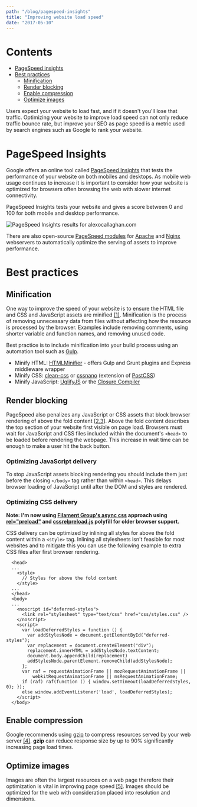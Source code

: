 ```yaml
---
path: "/blog/pagespeed-insights"
title: "Improving website load speed"
date: "2017-05-10"
---
```


# Contents

- [PageSpeed insights](/#pagespeed-insights)
- [Best practices](/#best-practices)
  - [Minification](/#minfication)
  - [Render blocking](/#render-blocking)
  - [Enable compression](/#enable-compression)
  - [Optimize images](/#optimize-images)

Users expect your website to load fast, and if it doesn't you'll lose that traffic. Optimizing your website to improve load speed can not only reduce traffic bounce rate, but improve your SEO as page speed is a metric used by search engines such as Google to rank your website.

# PageSpeed Insights

Google offers an online tool called [PageSpeed Insights](https://developers.google.com/speed/pagespeed/insights/) that tests the performance of your website on both mobiles and desktops. As mobile web usage continues to increase it is important to consider how your website is optimized for browsers often browsing the web with slower internet connectivity.

PageSpeed Insights tests your website and gives a score between 0 and 100 for both mobile and desktop performance.

![PageSpeed Insights results for alexocallaghan.com](/img/pagespeed-insights-results-desktop.png)

There are also open-source [PageSpeed modules](https://developers.google.com/speed/pagespeed/module/) for [Apache](https://www.apache.org/) and [Nginx](https://www.nginx.com/resources/wiki/) webservers to automatically optimize the serving of assets to improve performance.

# Best practices

## Minification

One way to improve the speed of your website is to ensure the HTML file and CSS and JavaScript assets are minified [\[1\]](https://developers.google.com/speed/docs/insights/MinifyResources). Minification is the process of removing unnecessary data from files without affecting how the resource is processed by the browser. Examples include removing comments, using shorter variable and function names, and removing unused code.

Best practice is to include minification into your build process using an automation tool such as [Gulp](/2016/07/16/gulp/).

- Minify HTML: [HTMLMinifier](https://github.com/kangax/html-minifier) - offers Gulp and Grunt plugins and Express middleware wrapper
- Minify CSS: [clean-css](https://github.com/jakubpawlowicz/clean-css) or [cssnano](https://github.com/ben-eb/cssnano) (extension of [PostCSS](https://github.com/postcss/postcss))
- Minify JavaScript: [UglifyJS](https://github.com/mishoo/UglifyJS2) or the [Closure Compiler](https://developers.google.com/closure/compiler/)

## Render blocking

PageSpeed also penalizes any JavaScript or CSS assets that block browser rendering of above the fold content \[[2](https://developers.google.com/speed/docs/insights/BlockingJ),[3](https://developers.google.com/speed/docs/insights/OptimizeCSSDelivery)\]. Above the fold content describes the top section of your website first visible on page load. Browsers must wait for JavaScript and CSS files included within the document's `<head>` to be loaded before rendering the webpage. This increase in wait time can be enough to make a user hit the back button.

### Optimizing JavaScript delivery

To stop JavaScript assets blocking rendering you should include them just before the closing `</body>` tag rather than within `<head>`. This delays browser loading of JavaScript until after the DOM and styles are rendered.

### Optimizing CSS delivery

**Note: I'm now using [Filament Group's async css](https://www.filamentgroup.com/lab/async-css.html) approach using [rel="preload"](https://developer.mozilla.org/en-US/docs/Web/HTML/Preloading_content) and [cssrelpreload.js](https://github.com/filamentgroup/loadCSS/blob/master/src/cssrelpreload.js) polyfill for older browser support.**

CSS delivery can be optimized by inlining all styles for above the fold content within a `<style>` tag. Inlining all stylesheets isn't feasible for most websites and to mitigate this you can use the following example to extra CSS files after first browser rendering.

```
  <head>
  ...
    <style>
      // Styles for above the fold content
    </style>
  ...
  </head>
  <body>
  ...
    <noscript id="deferred-styles">
      <link rel="stylesheet" type="text/css" href="css/styles.css" />
    </noscript>
    <script>
      var loadDeferredStyles = function () {
        var addStylesNode = document.getElementById("deferred-styles");
        var replacement = document.createElement("div");
        replacement.innerHTML = addStylesNode.textContent;
        document.body.appendChild(replacement)
        addStylesNode.parentElement.removeChild(addStylesNode);
      };
      var raf = requestAnimationFrame || mozRequestAnimationFrame ||
          webkitRequestAnimationFrame || msRequestAnimationFrame;
      if (raf) raf(function () { window.setTimeout(loadDeferredStyles, 0); });
      else window.addEventListener('load', loadDeferredStyles);
    </script>
  </body>
```

## Enable compression

Google recommends using [gzip](http://www.gzip.org/) to compress resources served by your web server [\[4\]](https://developers.google.com/speed/docs/insights/EnableCompression). **gzip** can reduce response size by up to 90% significantly increasing page load times.

## Optimize images

Images are often the largest resources on a web page therefore their optimization is vital in improving page speed [\[5\]](https://developers.google.com/speed/docs/insights/OptimizeImages). Images should be optimized for the web with consideration placed into resolution and dimensions.
